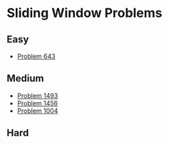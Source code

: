 # Sliding Window Problems

## Easy
- [Problem 643](../problems/643_maximum_average_subarray_i/README.md)

## Medium
- [Problem 1493](../problems/1493_longest_subarray_of_1's_after_deleting_one_element/README.md)
- [Problem 1456](../problems/1456_maximum_number_of_vowels_in_a_substring_of_given_length/README.md)
- [Problem 1004](../problems/1004_max_consecutive_ones_iii/README.md)

## Hard

